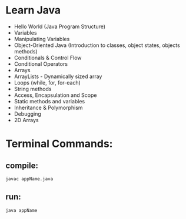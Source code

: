 # Learn Java

* Hello World (Java Program Structure)
* Variables
* Manipulating Variables
* Object-Oriented Java (Introduction to classes, object states, objects methods)
* Conditionals & Control Flow
* Conditional Operators
* Arrays
* ArrayLists - Dynamically sized array
* Loops (while, for, for-each)
* String methods
* Access, Encapsulation and Scope
* Static methods and variables
* Inheritance & Polymorphism
* Debugging
* 2D Arrays




# Terminal Commands:

## compile:
```
javac appName.java
```

## run:
```
java appName
```